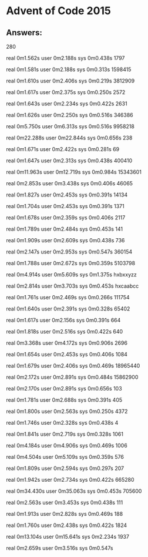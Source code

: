 # Advent of Code 2015

## Answers:

280

real	0m1.562s
user	0m2.188s
sys	0m0.438s
1797

real	0m1.581s
user	0m2.188s
sys	0m0.313s
1598415

real	0m1.610s
user	0m2.406s
sys	0m0.219s
3812909

real	0m1.617s
user	0m2.375s
sys	0m0.250s
2572

real	0m1.643s
user	0m2.234s
sys	0m0.422s
2631

real	0m1.626s
user	0m2.250s
sys	0m0.516s
346386

real	0m5.750s
user	0m6.313s
sys	0m0.516s
9958218

real	0m22.288s
user	0m22.844s
sys	0m0.656s
238

real	0m1.671s
user	0m2.422s
sys	0m0.281s
69

real	0m1.647s
user	0m2.313s
sys	0m0.438s
400410

real	0m11.963s
user	0m12.719s
sys	0m0.984s
15343601

real	0m2.853s
user	0m3.438s
sys	0m0.406s
46065

real	0m1.827s
user	0m2.453s
sys	0m0.391s
14134

real	0m1.704s
user	0m2.453s
sys	0m0.391s
1371

real	0m1.678s
user	0m2.359s
sys	0m0.406s
2117

real	0m1.789s
user	0m2.484s
sys	0m0.453s
141

real	0m1.909s
user	0m2.609s
sys	0m0.438s
736

real	0m2.147s
user	0m2.953s
sys	0m0.547s
360154

real	0m1.788s
user	0m2.672s
sys	0m0.359s
5103798

real	0m4.914s
user	0m5.609s
sys	0m1.375s
hxbxxyzz

real	0m2.814s
user	0m3.703s
sys	0m0.453s
hxcaabcc

real	0m1.761s
user	0m2.469s
sys	0m0.266s
111754

real	0m1.640s
user	0m2.391s
sys	0m0.328s
65402

real	0m1.617s
user	0m2.156s
sys	0m0.391s
664

real	0m1.818s
user	0m2.516s
sys	0m0.422s
640

real	0m3.368s
user	0m4.172s
sys	0m0.906s
2696

real	0m1.654s
user	0m2.453s
sys	0m0.406s
1084

real	0m1.679s
user	0m2.406s
sys	0m0.469s
18965440

real	0m2.172s
user	0m2.891s
sys	0m0.484s
15862900

real	0m2.170s
user	0m2.891s
sys	0m0.656s
103

real	0m1.781s
user	0m2.688s
sys	0m0.391s
405

real	0m1.800s
user	0m2.563s
sys	0m0.250s
4372

real	0m1.746s
user	0m2.328s
sys	0m0.438s
4

real	0m1.841s
user	0m2.719s
sys	0m0.328s
1061

real	0m4.184s
user	0m4.906s
sys	0m0.469s
1006

real	0m4.504s
user	0m5.109s
sys	0m0.359s
576

real	0m1.809s
user	0m2.594s
sys	0m0.297s
207

real	0m1.942s
user	0m2.734s
sys	0m0.422s
665280

real	0m34.430s
user	0m35.063s
sys	0m0.453s
705600

real	0m2.563s
user	0m3.453s
sys	0m0.438s
111

real	0m1.913s
user	0m2.828s
sys	0m0.469s
188

real	0m1.760s
user	0m2.438s
sys	0m0.422s
1824

real	0m13.104s
user	0m15.641s
sys	0m2.234s
1937

real	0m2.659s
user	0m3.516s
sys	0m0.547s

